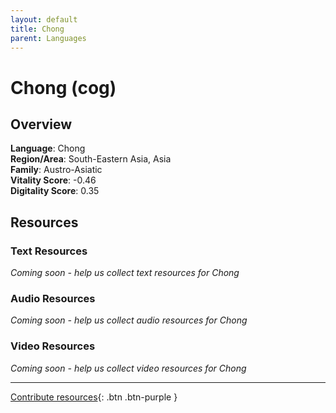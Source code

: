 ```yaml
---
layout: default
title: Chong
parent: Languages
---
```


# Chong (cog)

## Overview

**Language**: Chong  
**Region/Area**: South-Eastern Asia, Asia  
**Family**: Austro-Asiatic  
**Vitality Score**: -0.46  
**Digitality Score**: 0.35  

## Resources

### Text Resources
*Coming soon - help us collect text resources for Chong*

### Audio Resources
*Coming soon - help us collect audio resources for Chong*

### Video Resources
*Coming soon - help us collect video resources for Chong*

---

[Contribute resources](https://fairtrain.github.io/){: .btn .btn-purple }
